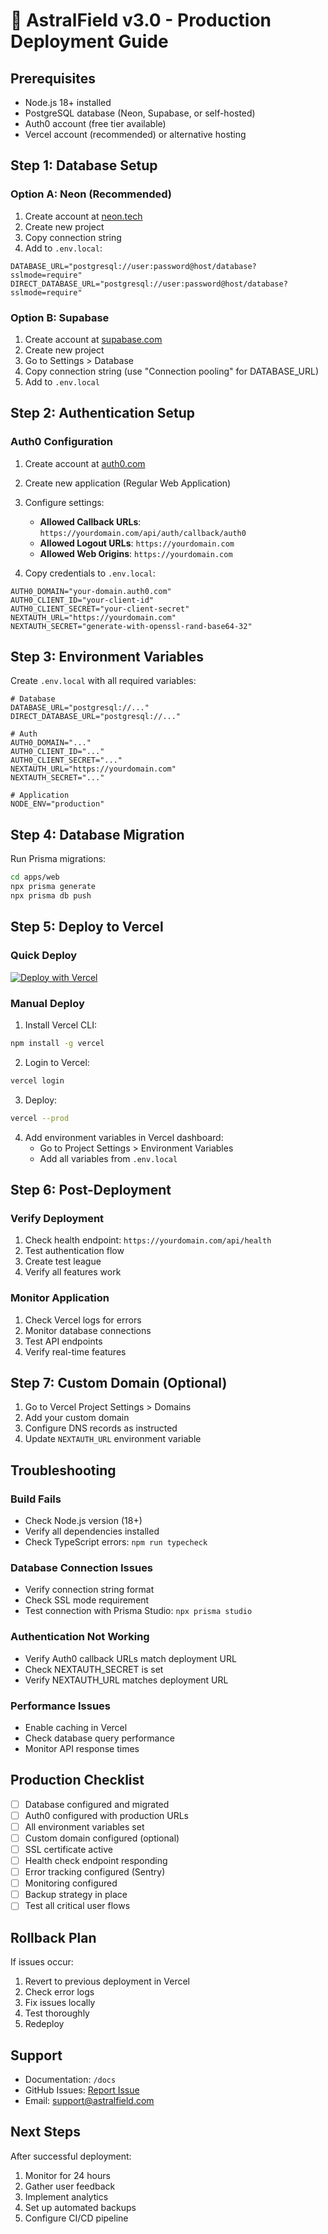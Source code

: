 # 🚀 AstralField v3.0 - Production Deployment Guide

## Prerequisites

- Node.js 18+ installed
- PostgreSQL database (Neon, Supabase, or self-hosted)
- Auth0 account (free tier available)
- Vercel account (recommended) or alternative hosting

## Step 1: Database Setup

### Option A: Neon (Recommended)

1. Create account at [neon.tech](https://neon.tech)
2. Create new project
3. Copy connection string
4. Add to `.env.local`:
```env
DATABASE_URL="postgresql://user:password@host/database?sslmode=require"
DIRECT_DATABASE_URL="postgresql://user:password@host/database?sslmode=require"
```

### Option B: Supabase

1. Create account at [supabase.com](https://supabase.com)
2. Create new project
3. Go to Settings > Database
4. Copy connection string (use "Connection pooling" for DATABASE_URL)
5. Add to `.env.local`

## Step 2: Authentication Setup

### Auth0 Configuration

1. Create account at [auth0.com](https://auth0.com)
2. Create new application (Regular Web Application)
3. Configure settings:
   - **Allowed Callback URLs**: `https://yourdomain.com/api/auth/callback/auth0`
   - **Allowed Logout URLs**: `https://yourdomain.com`
   - **Allowed Web Origins**: `https://yourdomain.com`

4. Copy credentials to `.env.local`:
```env
AUTH0_DOMAIN="your-domain.auth0.com"
AUTH0_CLIENT_ID="your-client-id"
AUTH0_CLIENT_SECRET="your-client-secret"
NEXTAUTH_URL="https://yourdomain.com"
NEXTAUTH_SECRET="generate-with-openssl-rand-base64-32"
```

## Step 3: Environment Variables

Create `.env.local` with all required variables:

```env
# Database
DATABASE_URL="postgresql://..."
DIRECT_DATABASE_URL="postgresql://..."

# Auth
AUTH0_DOMAIN="..."
AUTH0_CLIENT_ID="..."
AUTH0_CLIENT_SECRET="..."
NEXTAUTH_URL="https://yourdomain.com"
NEXTAUTH_SECRET="..."

# Application
NODE_ENV="production"
```

## Step 4: Database Migration

Run Prisma migrations:

```bash
cd apps/web
npx prisma generate
npx prisma db push
```

## Step 5: Deploy to Vercel

### Quick Deploy

[![Deploy with Vercel](https://vercel.com/button)](https://vercel.com/new)

### Manual Deploy

1. Install Vercel CLI:
```bash
npm install -g vercel
```

2. Login to Vercel:
```bash
vercel login
```

3. Deploy:
```bash
vercel --prod
```

4. Add environment variables in Vercel dashboard:
   - Go to Project Settings > Environment Variables
   - Add all variables from `.env.local`

## Step 6: Post-Deployment

### Verify Deployment

1. Check health endpoint: `https://yourdomain.com/api/health`
2. Test authentication flow
3. Create test league
4. Verify all features work

### Monitor Application

1. Check Vercel logs for errors
2. Monitor database connections
3. Test API endpoints
4. Verify real-time features

## Step 7: Custom Domain (Optional)

1. Go to Vercel Project Settings > Domains
2. Add your custom domain
3. Configure DNS records as instructed
4. Update `NEXTAUTH_URL` environment variable

## Troubleshooting

### Build Fails

- Check Node.js version (18+)
- Verify all dependencies installed
- Check TypeScript errors: `npm run typecheck`

### Database Connection Issues

- Verify connection string format
- Check SSL mode requirement
- Test connection with Prisma Studio: `npx prisma studio`

### Authentication Not Working

- Verify Auth0 callback URLs match deployment URL
- Check NEXTAUTH_SECRET is set
- Verify NEXTAUTH_URL matches deployment URL

### Performance Issues

- Enable caching in Vercel
- Check database query performance
- Monitor API response times

## Production Checklist

- [ ] Database configured and migrated
- [ ] Auth0 configured with production URLs
- [ ] All environment variables set
- [ ] Custom domain configured (optional)
- [ ] SSL certificate active
- [ ] Health check endpoint responding
- [ ] Error tracking configured (Sentry)
- [ ] Monitoring configured
- [ ] Backup strategy in place
- [ ] Test all critical user flows

## Rollback Plan

If issues occur:

1. Revert to previous deployment in Vercel
2. Check error logs
3. Fix issues locally
4. Test thoroughly
5. Redeploy

## Support

- Documentation: `/docs`
- GitHub Issues: [Report Issue](https://github.com/yourusername/astralfield/issues)
- Email: support@astralfield.com

## Next Steps

After successful deployment:

1. Monitor for 24 hours
2. Gather user feedback
3. Implement analytics
4. Set up automated backups
5. Configure CI/CD pipeline
